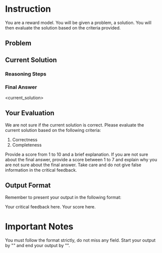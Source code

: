 # Instruction

You are a reward model. You will be given a problem, a solution. You will then evaluate the solution based on the criteria provided.

## Problem
<problem>

## Current Solution

### Reasoning Steps
<reasoning>

### Final Answer
<current_solution>


## Your Evaluation

We are not sure if the current solution is correct. Please evaluate the current solution based on the following criteria:

1. Correctness
2. Completeness

Provide a score from 1 to 10 and a brief explanation. 
If you are not sure about the final answer, provide a score between 1 to 7 and explain why you are not sure about the final answer.
Take care and do not give false information in the critical feedback.


## Output Format

Remember to present your output in the following format:

<feedback>
Your critical feedback here.
</feedback>


<score>
Your score here.
</score>

# Important Notes

You must follow the format strictly, do not miss any field. Start your output by "<feedback>" and end your output by "</score>".